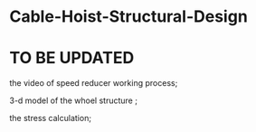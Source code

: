 # Cable-Hoist-Structural-Design
# TO BE UPDATED
the video of speed reducer working process;

3-d model of the whoel structure ;

the stress calculation;
